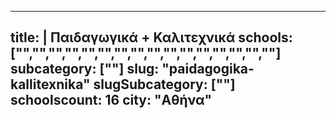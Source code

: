
---
title: |
   Παιδαγωγικά + Καλιτεχνικά
schools: ["","","","","","","","","","","","","","","",""]
subcategory: [""]
slug: "paidagogika-kallitexnika"
slugSubcategory: [""]
schoolscount: 16
city: "Αθήνα"
---



